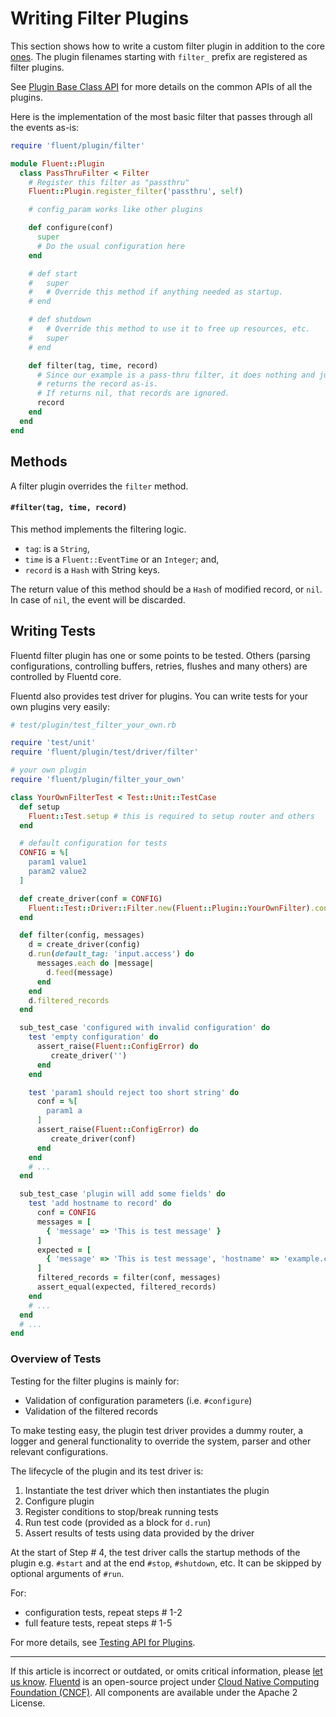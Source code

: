 # Writing Filter Plugins

This section shows how to write a custom filter plugin in addition to the core
[ones](/plugins/filter/README.md). The plugin filenames starting with `filter_`
prefix are registered as filter plugins.

See [Plugin Base Class API](/developer/api-plugin-base.md) for more details on
the common APIs of all the plugins.

Here is the implementation of the most basic filter that passes through all the
events as-is:

```rb
require 'fluent/plugin/filter'

module Fluent::Plugin
  class PassThruFilter < Filter
    # Register this filter as "passthru"
    Fluent::Plugin.register_filter('passthru', self)

    # config_param works like other plugins

    def configure(conf)
      super
      # Do the usual configuration here
    end

    # def start
    #   super
    #   # Override this method if anything needed as startup.
    # end

    # def shutdown
    #   # Override this method to use it to free up resources, etc.
    #   super
    # end

    def filter(tag, time, record)
      # Since our example is a pass-thru filter, it does nothing and just
      # returns the record as-is.
      # If returns nil, that records are ignored.
      record
    end
  end
end
```


## Methods

A filter plugin overrides the `filter` method.


#### `#filter(tag, time, record)`

This method implements the filtering logic.

- `tag`: is a `String`,
- `time` is a `Fluent::EventTime` or an `Integer`; and,
- `record` is a `Hash` with String keys.

The return value of this method should be a `Hash` of modified record, or `nil`.
In case of `nil`, the event will be discarded.


## Writing Tests

Fluentd filter plugin has one or some points to be tested. Others (parsing
configurations, controlling buffers, retries, flushes and many others) are
controlled by Fluentd core.

Fluentd also provides test driver for plugins. You can write tests for your own
plugins very easily:

```rb
# test/plugin/test_filter_your_own.rb

require 'test/unit'
require 'fluent/plugin/test/driver/filter'

# your own plugin
require 'fluent/plugin/filter_your_own'

class YourOwnFilterTest < Test::Unit::TestCase
  def setup
    Fluent::Test.setup # this is required to setup router and others
  end

  # default configuration for tests
  CONFIG = %[
    param1 value1
    param2 value2
  ]

  def create_driver(conf = CONFIG)
    Fluent::Test::Driver::Filter.new(Fluent::Plugin::YourOwnFilter).configure(conf)
  end

  def filter(config, messages)
    d = create_driver(config)
    d.run(default_tag: 'input.access') do
      messages.each do |message|
        d.feed(message)
      end
    end
    d.filtered_records
  end

  sub_test_case 'configured with invalid configuration' do
    test 'empty configuration' do
      assert_raise(Fluent::ConfigError) do
         create_driver('')
      end
    end

    test 'param1 should reject too short string' do
      conf = %[
        param1 a
      ]
      assert_raise(Fluent::ConfigError) do
         create_driver(conf)
      end
    end
    # ...
  end

  sub_test_case 'plugin will add some fields' do
    test 'add hostname to record' do
      conf = CONFIG
      messages = [
        { 'message' => 'This is test message' }
      ]
      expected = [
        { 'message' => 'This is test message', 'hostname' => 'example.com' }
      ]
      filtered_records = filter(conf, messages)
      assert_equal(expected, filtered_records)
    end
    # ...
  end
  # ...
end
```


### Overview of Tests

Testing for the filter plugins is mainly for:

-   Validation of configuration parameters (i.e. `#configure`)
-   Validation of the filtered records

To make testing easy, the plugin test driver provides a dummy router, a logger
and general functionality to override the system, parser and other relevant
configurations.

The lifecycle of the plugin and its test driver is:

1.  Instantiate the test driver which then instantiates the plugin
2.  Configure plugin
3.  Register conditions to stop/break running tests
4.  Run test code (provided as a block for `d.run`)
5.  Assert results of tests using data provided by the driver

At the start of Step # 4, the test driver calls the startup methods of the
plugin e.g. `#start` and at the end `#stop`, `#shutdown`, etc. It can be skipped
by optional arguments of `#run`.

For:

- configuration tests, repeat steps # 1-2
- full feature tests, repeat steps # 1-5

For more details, see [Testing API for Plugins](/developer/plugin-test-code.md).


------------------------------------------------------------------------

If this article is incorrect or outdated, or omits critical information, please
[let us know](https://github.com/fluent/fluentd-docs-gitbook/issues?state=open).
[Fluentd](http://www.fluentd.org/) is an open-source project under
[Cloud Native Computing Foundation (CNCF)](https://cncf.io/). All components are
available under the Apache 2 License.
